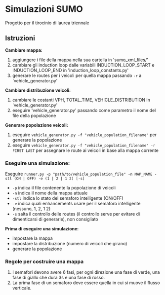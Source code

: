 # Simulazioni SUMO
Progetto per il tirocinio di laurea triennale

## Istruzioni

**Cambiare mappa:**
1. aggiungere i file della mappa nella sua cartella in 'sumo_xml_files/'
2. cambiare gli induction loop dalle variabili INDUCTION_LOOP_START e INDUCTION_LOOP_END in 'induction_loop_constants.py'
3. generare le routes per i veicoli per quella mappa passando ```-r``` a 'vehicle_generator.py'

**Cambiare distribuzione veicoli:**
1. cambiare le costanti VPH, TOTAL_TIME, VEHICLE_DISTRIBUTION in 'vehicle_generator.py'
2. eseguire 'vehicle_generator.py' passando come parametro il nome del file della popolazione

**Generare popolazione veicoli:**
1. eseguire ```vehicle_generator.py -f "vehicle_population_filename"``` per generare la popolazione
2. eseguire ```vehicle_generator.py -f "vehicle_population_filename" -r FIRST LAST``` per assegnare le route ai veicoli in base alla mappa corrente

### Eseguire una simulazione:

Eseguire ```runner.py -p "path/to/vehicle_population_file" -n MAP_NAME -stl (ON | OFF) -e (1 | 2 | 1 2) [-s]```
   - ```-p``` indica il file contenente la popolazione di veicoli
   - ```-n``` indica il nome della mappa attuale
   - ```-stl``` indica lo stato del semaforo intelligente (ON/OFF)
   - ```-e``` indica quali enhancements usare per il semaforo intelligente (nessuno, 1, 2, 1 2)
   - ```-s``` salta il controllo delle routes (il controllo serve per evitare di dimenticarsi di generarle), non consigliato

**Prima di eseguire una simulazione:**
- impostare la mappa
- impostare la distribuzione (numero di veicoli che girano)
- generare la popolazione

### Regole per costruire una mappa

1. I semafori devono avere 6 fasi, per ogni direzione una fase di verde, una fase di giallo che dura 3s e una fase di rosso.
2. La prima fase di un semaforo deve essere quella in cui si muove il flusso verticale.